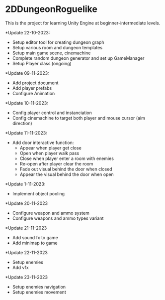 # 2DDungeonRoguelike
This is the project for learning Unity Engine at beginner-intermediate levels.

*Update 22-10-2023:
- Setup editor tool for creating dungeon graph
- Setup various room and dungeon templates
- Setup main game scene, cinemachine
- Complete random dungeon generator and set up GameManager
- Setup Player class (ongoing)

*Update 09-11-2023:
- Add project document
- Add player prefabs
- Configure Animation

*Update 10-11-2023:
- Config player control and instanciation
- Config cinemachine to target both player and mouse cursor (aim direction)

*Update 11-11-2023:
- Add door interactive function:
  + Appear when player get close
  + Open when player walk pass
  + Close when player enter a room with enemies
  + Re-open after player clear the room
  + Fade out visual behind the door when closed
  + Appear the visual behind the door when open

*Update 1-11-2023:
- Implement object pooling

*Update 20-11-2023
- Configure weapon and ammo system
- Configure weapons and ammo types variant

*Update 21-11-2023
- Add sound fx to game
- Add minimap to game

*Update 22-11-2023
- Setup enemies
- Add vfx

*Update 23-11-2023
- Setup enemies navigation
- Setup enemies movement
